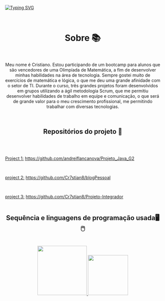[![Typing SVG](https://readme-typing-svg.herokuapp.com?size=40&color=0069FFF6&center=true&vCenter=true&width=1000&lines=Desenvolvedor+web;Full-stack+java)](https://git.io/typing-svg)

<br>
<h1 align =center > Sobre 📚 </h1>
<br>
<p align = center>Meu nome é Cristiano. Estou participando de um bootcamp para alunos que são vencedores de uma Olimpíada de Matemática, a fim de desenvolver minhas habilidades na área de tecnologia. Sempre gostei muito de exercícios de matemática e lógica, o que me deu uma grande afinidade com o setor de TI. Durante o curso, três grandes projetos foram desenvolvidos em grupos utilizando a ágil metodologia Scrum, que me permitiu desenvolver habilidades de trabalho em equipe e comunicação, o que será de grande valor para o meu crescimento profissional, me permitindo trabalhar com diversas tecnologias.</p>

<br>
<h2 align = center > Repositórios do projeto 📖</h2>
<br>
<br>

<u>Project 1:</u> <a>https://github.com/andreiflancanova/Projeto_Java_G2</a>

<br>

<u>project 2:</u> <a>https://github.com/Cr7stian8/blogPessoal</a>

<br>

<u>project 3:</u> </a>https://github.com/Cr7stian8/Projeto-Integrador</a>
<br>
<br>
<h2 align = center >Sequência e linguagens de programação usada🖥🖱</h2>
<br>
<div align="center">
  <a href="https://github.com/Cr7stian8">
  <img height="160em" src="http://github-readme-streak-stats.herokuapp.com?    user=Cr7stian8&theme=highcontrast&date_format=j%2Fn%5B%2FY%5D&sideNums=3E63FF&stroke=3651DD&ring=2656DD&dates=000000&fire=FF0000&background=FFFFFF&currStreakLabel=FF00  00&border=FFFFFF&currStreakNum=FF0000&sideLabels=000000" />
  <img height="130em" src="https://github-readme-stats.vercel.app/api/top-langs/?username=Cr7stian8&layout=compact&langs_count=7&theme=default"/>
</div>
  

  
